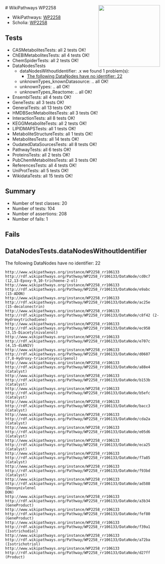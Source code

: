 <img style="float: right; width: 200px" src="https://upload.wikimedia.org/wikipedia/commons/thumb/8/83/Wplogo_with_text_500.png/640px-Wplogo_with_text_500.png" />
# WikiPathways WP2258

* WikiPathways: [WP2258](https://wikipathways.org/pathways/WP2258)
* Scholia: [WP2258](https://scholia.toolforge.org/wikipathways/WP2258)
## Tests
* CASMetabolitesTests: all 2 tests OK!
* ChEBIMetabolitesTests: all 4 tests OK!
* ChemSpiderTests: all 2 tests OK!
* DataNodesTests
    * dataNodesWithoutIdentifier: .x we found 1 problem(s):
        * [The following DataNodes have no identifier: 22](#8792c4b1)
    * unknownTypes_knownDatasource: .. all OK!
    * unknownTypes: .. all OK!
    * unknownTypes_Reactome: .. all OK!
* EnsemblTests: all 4 tests OK!
* GeneTests: all 3 tests OK!
* GeneralTests: all 13 tests OK!
* HMDBSecMetabolitesTests: all 3 tests OK!
* InteractionTests: all 8 tests OK!
* KEGGMetaboliteTests: all 2 tests OK!
* LIPIDMAPSTests: all 1 tests OK!
* MetaboliteStructureTests: all 1 tests OK!
* MetabolitesTests: all 14 tests OK!
* OudatedDataSourcesTests: all 8 tests OK!
* PathwayTests: all 6 tests OK!
* ProteinsTests: all 2 tests OK!
* PubChemMetabolitesTests: all 3 tests OK!
* ReferencesTests: all 4 tests OK!
* UniProtTests: all 5 tests OK!
* WikidataTests: all 15 tests OK!


## Summary

* Number of test classes: 20
* Number of tests: 104
* Number of assertions: 208
* Number of fails: 1

## Fails

<a name="8792c4b1" />

## DataNodesTests.dataNodesWithoutIdentifier

The following DataNodes have no identifier: 22
```
http://www.wikipathways.org/instance/WP2258_rr106133 http://rdf.wikipathways.org/Pathway/WP2258_rr106133/DataNode/cd0c7 (12,13-Epoxy-9,10-trichoene-2-ol)
http://www.wikipathways.org/instance/WP2258_rr106133 http://rdf.wikipathways.org/Pathway/WP2258_rr106133/DataNode/e9abc (15-ADON)
http://www.wikipathways.org/instance/WP2258_rr106133 http://rdf.wikipathways.org/Pathway/WP2258_rr106133/DataNode/ac25e (15-decalonectrin)
http://www.wikipathways.org/instance/WP2258_rr106133 http://rdf.wikipathways.org/Pathway/WP2258_rr106133/DataNode/c8f42 (2-Hydroxytrichodiene)
http://www.wikipathways.org/instance/WP2258_rr106133 http://rdf.wikipathways.org/Pathway/WP2258_rr106133/DataNode/ec958 (3,15-Diacetylnivalenol)
http://www.wikipathways.org/instance/WP2258_rr106133 http://rdf.wikipathways.org/Pathway/WP2258_rr106133/DataNode/e707c (4,15-diANIV)
http://www.wikipathways.org/instance/WP2258_rr106133 http://rdf.wikipathways.org/Pathway/WP2258_rr106133/DataNode/d0607 (7,8-Hydroxy-triacetoxyscirpenol)
http://www.wikipathways.org/instance/WP2258_rr106133 http://rdf.wikipathways.org/Pathway/WP2258_rr106133/DataNode/a88e4 (Catalyst)
http://www.wikipathways.org/instance/WP2258_rr106133 http://rdf.wikipathways.org/Pathway/WP2258_rr106133/DataNode/b153b (Catalyst)
http://www.wikipathways.org/instance/WP2258_rr106133 http://rdf.wikipathways.org/Pathway/WP2258_rr106133/DataNode/b5efc (Catalyst)
http://www.wikipathways.org/instance/WP2258_rr106133 http://rdf.wikipathways.org/Pathway/WP2258_rr106133/DataNode/bacc3 (Catalyst)
http://www.wikipathways.org/instance/WP2258_rr106133 http://rdf.wikipathways.org/Pathway/WP2258_rr106133/DataNode/cda2a (Catalyst)
http://www.wikipathways.org/instance/WP2258_rr106133 http://rdf.wikipathways.org/Pathway/WP2258_rr106133/DataNode/e05d6 (Catalyst)
http://www.wikipathways.org/instance/WP2258_rr106133 http://rdf.wikipathways.org/Pathway/WP2258_rr106133/DataNode/eca25 (Catalyst)
http://www.wikipathways.org/instance/WP2258_rr106133 http://rdf.wikipathways.org/Pathway/WP2258_rr106133/DataNode/f7a85 (Catalyst)
http://www.wikipathways.org/instance/WP2258_rr106133 http://rdf.wikipathways.org/Pathway/WP2258_rr106133/DataNode/f93bd (Catalyst)
http://www.wikipathways.org/instance/WP2258_rr106133 http://rdf.wikipathways.org/Pathway/WP2258_rr106133/DataNode/ad588 (Deoxynivlenol
DON)
http://www.wikipathways.org/instance/WP2258_rr106133 http://rdf.wikipathways.org/Pathway/WP2258_rr106133/DataNode/a3b34 (GeneProduct)
http://www.wikipathways.org/instance/WP2258_rr106133 http://rdf.wikipathways.org/Pathway/WP2258_rr106133/DataNode/fef80 (GeneProduct)
http://www.wikipathways.org/instance/WP2258_rr106133 http://rdf.wikipathways.org/Pathway/WP2258_rr106133/DataNode/f39a1 (Isotrichodiol)
http://www.wikipathways.org/instance/WP2258_rr106133 http://rdf.wikipathways.org/Pathway/WP2258_rr106133/DataNode/a72ba (Isotrichotriol)
http://www.wikipathways.org/instance/WP2258_rr106133 http://rdf.wikipathways.org/Pathway/WP2258_rr106133/DataNode/d27ff (Product)
```

